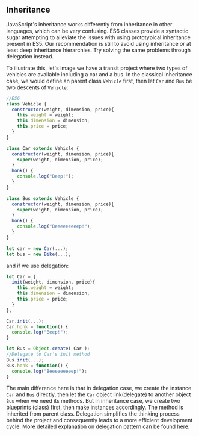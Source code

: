 ## Inheritance

JavaScript's inheritance works differently from inheritance in other languages, which can be very confusing. ES6 classes provide a syntactic sugar attempting to alleviate the issues with using prototypical inheritance present in ES5. Our recommendation is still to avoid using inheritance or at least deep inheritance hierarchies. Try solving the same problems through delegation instead.

To illustrate this, let's image we have a transit project where two types of vehicles are available including a car and a bus. In the classical inheritance case, we would define an parent class `Vehicle` first, then let `Car` and `Bus` be two descents of `Vehicle`:
```js
//ES6
class Vehicle {
  constructor(weight, dimension, price){
    this.weight = weight;
    this.dimension = dimension;
    this.price = price;
  }
}

class Car extends Vehicle {
  constructor(weight, dimension, price){
    super(weight, dimension, price);
  }
  honk() {
    console.log("Beep!");
  }
}

class Bus extends Vehicle {
  constructor(weight, dimension, price){
    super(weight, dimension, price);
  }
  honk() {
    console.log("Beeeeeeeeep!");
  }
}

let car = new Car(...);
let bus = new Bike(...);
```
and if we use delegation:
```js
let Car = {
  init(weight, dimension, price){
    this.weight = weight;
    this.dimension = dimension;
    this.price = price;
  }
};

Car.init(...);
Car.honk = function() {
  console.log("Beep!");
}

let Bus = Object.create( Car );
//Delegate to Car's init method
Bus.init(...);
Bus.honk = function() {
  console.log("Beeeeeeeeep!");
}
```
The main difference here is that in delegation case, we create the instance `Car` and `Bus` directly, then let the `Car` object link(delegate) to another object `Bus` when we need its methods. But in inheritance case, we create two blueprints (class) first, then make instances accordingly. The method is inherited from parent class. Delegation simplifies the thinking process behind the project and consequently leads to a more efficient development cycle. More detailed explanation on delegation pattern can be found [here](https://github.com/getify/You-Dont-Know-JS/blob/master/this%20%26%20object%20prototypes/ch6.md).  

